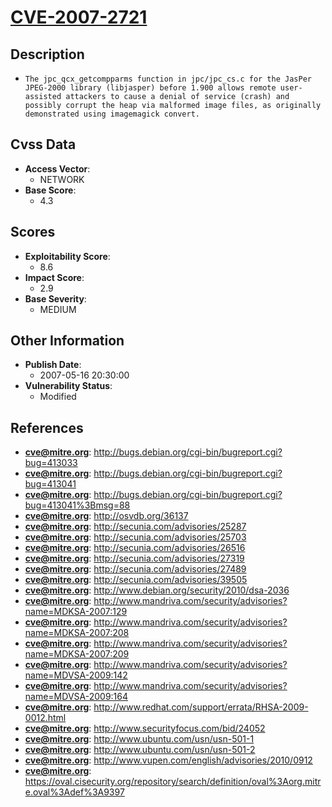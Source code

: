 
# [CVE-2007-2721](http://bugs.debian.org/cgi-bin/bugreport.cgi?bug=413033)

## Description

- `The jpc_qcx_getcompparms function in jpc/jpc_cs.c for the JasPer JPEG-2000 library (libjasper) before 1.900 allows remote user-assisted attackers to cause a denial of service (crash) and possibly corrupt the heap via malformed image files, as originally demonstrated using imagemagick convert.`

## Cvss Data

- **Access Vector**:
  - NETWORK
- **Base Score**:
  - 4.3

## Scores

- **Exploitability Score**:
  - 8.6
- **Impact Score**:
  - 2.9
- **Base Severity**:
  - MEDIUM

## Other Information

- **Publish Date**:
  - 2007-05-16 20:30:00
- **Vulnerability Status**:
  - Modified

## References

- **cve@mitre.org**: http://bugs.debian.org/cgi-bin/bugreport.cgi?bug=413033
- **cve@mitre.org**: http://bugs.debian.org/cgi-bin/bugreport.cgi?bug=413041
- **cve@mitre.org**: http://bugs.debian.org/cgi-bin/bugreport.cgi?bug=413041%3Bmsg=88
- **cve@mitre.org**: http://osvdb.org/36137
- **cve@mitre.org**: http://secunia.com/advisories/25287
- **cve@mitre.org**: http://secunia.com/advisories/25703
- **cve@mitre.org**: http://secunia.com/advisories/26516
- **cve@mitre.org**: http://secunia.com/advisories/27319
- **cve@mitre.org**: http://secunia.com/advisories/27489
- **cve@mitre.org**: http://secunia.com/advisories/39505
- **cve@mitre.org**: http://www.debian.org/security/2010/dsa-2036
- **cve@mitre.org**: http://www.mandriva.com/security/advisories?name=MDKSA-2007:129
- **cve@mitre.org**: http://www.mandriva.com/security/advisories?name=MDKSA-2007:208
- **cve@mitre.org**: http://www.mandriva.com/security/advisories?name=MDKSA-2007:209
- **cve@mitre.org**: http://www.mandriva.com/security/advisories?name=MDVSA-2009:142
- **cve@mitre.org**: http://www.mandriva.com/security/advisories?name=MDVSA-2009:164
- **cve@mitre.org**: http://www.redhat.com/support/errata/RHSA-2009-0012.html
- **cve@mitre.org**: http://www.securityfocus.com/bid/24052
- **cve@mitre.org**: http://www.ubuntu.com/usn/usn-501-1
- **cve@mitre.org**: http://www.ubuntu.com/usn/usn-501-2
- **cve@mitre.org**: http://www.vupen.com/english/advisories/2010/0912
- **cve@mitre.org**: https://oval.cisecurity.org/repository/search/definition/oval%3Aorg.mitre.oval%3Adef%3A9397
